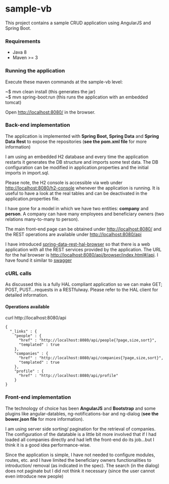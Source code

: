 # sample-vb

This project contains a sample CRUD application using AngularJS and Spring Boot. 

### Requirements

<ul>
	<li>Java 8</li>
	<li>Maven >= 3 </li>
</ul>

### Running the application

Execute these maven commands at the sample-vb level</strong>:

~$ mvn clean install (this generates the jar) <br/>
~$ mvn spring-boot:run (this runs the application with an embedded tomcat)

Open <a href="http://localhost:8080/">http://localhost:8080/</a> in the browser.

### Back-end implementation

The application is implemented with <strong>Spring Boot, Spring Data</strong> and <strong>Spring Data Rest</strong> to expose the repositories (<strong>see the pom.xml file</strong> for more information)

I am using an embedded H2 database and every time the application restarts it generates the DB structure and imports some test data. The DB configuration can be modified in application.properties and the initial imports in import.sql. 

Please note, the H2 console is accessible via web under <a href="http://localhost:8080/h2-console"> http://localhost:8080/h2-console</a> whenever the application is running. It is useful to have a look at the real tables and can be deactivated in the application.properties file.

I have gone for a model in which we have two entities: <strong>company</strong> and <strong>person</strong>. A company can have many employees and beneficiary owners (two relations many-to-many to person).

The main front-end page can be obtained under <a href="http://localhost:8080/">http://localhost:8080/</a> and the REST operations are available under <a href="http://localhost:8080/api">http://localhost:8080/api</a>

I have introduced <a href="http://docs.spring.io/spring-data/rest/docs/current/reference/html/#_the_hal_browser">spring-data-rest-hal-browser</a> so that there is a web application with all the REST services provided by the application. The URL for the hal browser is <a href="http://localhost:8080/api/browser/index.html#/api">http://localhost:8080/api/browser/index.html#/api</a>. I have found it similar to <a href="http://swagger.io/">swagger</a>

### cURL calls

As discussed this is a fully HAL compliant application so we can make GET; POST, PUST...requests in a RESTfulway. Please refer to the HAL client for detailed information.

#### Operations available

curl http://localhost:8080/api

```
{
  "_links" : {
    "people" : {
      "href" : "http://localhost:8080/api/people{?page,size,sort}",
      "templated" : true
    },
    "companies" : {
      "href" : "http://localhost:8080/api/companies{?page,size,sort}",
      "templated" : true
    },
    "profile" : {
      "href" : "http://localhost:8080/api/profile"
    }
}
```

### Front-end implementation

The technology of choice has been <strong>AngularJS</strong> and <strong>Bootstrap</strong> and some plugins like angular-datables, ng-notifications-bar and ng-dialog (<strong>see the bower.json file</strong> for more information).

I am using server side sorting/ pagination for the retrieval of companies. The configuration of the datatable is a little bit more involved that if I had loaded all companies directly and had left the front-end do its job...but I think it is a good idea performance-wise.

Since the application is simple, I have not needed to configure modules, routes, etc. and I have limited the beneficiary owners functionalities to introduction/ removal (as indicated in the spec). The search (in the dialog) does not paginate but I did not think it necessary (since the user cannot even introduce new people) 